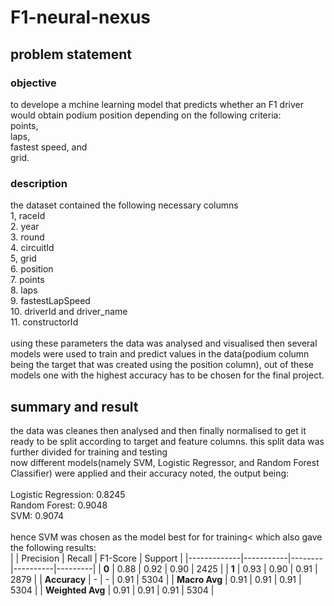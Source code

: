 # F1-neural-nexus
## problem statement
### objective
to develope a mchine learning model that predicts whether an F1 driver would obtain podium position depending on the following criteria:<br />
  points, <br />
  laps, <br />
  fastest speed, and<br />
  grid.<br /> 
### description
the dataset contained the following necessary columns<br />
1, raceId<br />
2. year<br />
3. round<br />
4. circuitId<br />
5,  grid<br />
6. position<br />
7. points<br />
8. laps<br />
9. fastestLapSpeed<br />
10. driverId and driver_name<br />
11. constructorId<br /><br />
using these parameters the data was analysed and visualised then several models were used to train and predict values in the data(podium column being the target that was created using the position column), out of these models one with the highest accuracy has to be chosen for the final project.
<br />
## summary and result
the data was cleanes then analysed and then finally normalised to get it ready to be split according to target and feature columns. this split data was further divided for training and testing<br />
now different models(namely SVM, Logistic Regressor, and  Random Forest Classifier) were applied and their accuracy noted, the output being:<br /><br />
Logistic Regression: 0.8245<br />
Random Forest: 0.9048<br />
SVM: 0.9074<br /><br />
hence SVM was chosen as the model best for for training< which also gave the following results:<br />
|        | Precision | Recall | F1-Score | Support |
|-------------|-----------|--------|----------|---------|
| **0**       | 0.88      | 0.92   | 0.90     | 2425    |
| **1**       | 0.93      | 0.90   | 0.91     | 2879    |
| **Accuracy** | -        | -      | 0.91     | 5304    |
| **Macro Avg** | 0.91    | 0.91   | 0.91     | 5304    |
| **Weighted Avg** | 0.91 | 0.91   | 0.91     | 5304    |





